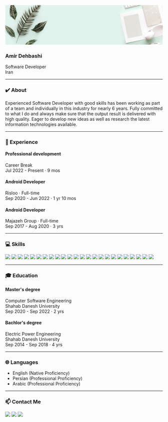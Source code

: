 <img src="Banner.png" width="fill">

### Amir Dehbashi
Software Developer <br/>
Iran

-----------------------------------------------------------------------------------------------------------------------------------------------------------------------------------

### ✔️ About

Experienced Software Developer with good skills has been working as part of a team and individually in this industry for nearly 6 years. Fully committed to what I do and always make sure that the output result is delivered with high quality. Eager to develop new ideas as well as research the latest information technologies available.

-----------------------------------------------------------------------------------------------------------------------------------------------------------------------------------

### 📌 Experience

#### Professional development <br/>
  Career Break <br/>
  Jul 2022 - Present · 9 mos
  
#### Android Developer <br/>
  Risloo · Full-time <br/>
  Sep 2020 - Jun 2022 · 1 yr 10 mos <br/>
  
#### Android Developer <br/>
  Majazeh Group · Full-time <br/>
  Sep 2017 - Aug 2020 · 3 yrs <br/>

-----------------------------------------------------------------------------------------------------------------------------------------------------------------------------------

### 💻 Skills

[![](https://img.shields.io/badge/Android-3DDC84?style=flat&logo=Android&logoColor=white)](https://developer.android.com/studio)
[![](https://img.shields.io/badge/Flutter-2cb7f6?style=flat&logo=Flutter&logoColor=white)](https://flutter.dev)
[![](https://img.shields.io/badge/Java-f0931c?style=flat&logo=Oracle&logoColor=white)](https://oracle.com/java)
[![](https://img.shields.io/badge/Dart-02589b?style=flat&logo=Dart&logoColor=white)](https://dart.dev)
[![](https://img.shields.io/badge/IntelliJ%20Idea-f62e5b?style=flat&logo=IntelliJ%20Idea&logoColor=white)](https://jetbrains.com/idea)
[![](https://img.shields.io/badge/Android%20Studio-3DDC84?style=flat&logo=Android%20Studio&logoColor=white)](https://developer.android.com/studio)
[![](https://img.shields.io/badge/Visual%20Studio%20Code-3ca5ea?style=flat&logo=Visual%20Studio%20Code&logoColor=white)](https://code.visualstudio.com/)
[![](https://img.shields.io/badge/Trello-0079BF?style=flat&logo=Trello&logoColor=white)](https://trello.com)
[![](https://img.shields.io/badge/ClickUp-7b68ee?style=flat&logo=ClickUp&logoColor=white)](https://clickup.com)
[![](https://img.shields.io/badge/Jira-2684ff?style=flat&logo=Jira&logoColor=white)](https://atlassian.com/software/jira)
[![](https://img.shields.io/badge/Word-2b579a?style=flat&logo=Microsoft%20Word&logoColor=white)](https://microsoft.com)
[![](https://img.shields.io/badge/Powerpoint-b7472a?style=flat&logo=Microsoft%20Powerpoint&logoColor=white)](https://microsoft.com)
[![](https://img.shields.io/badge/Excel-217346?style=flat&logo=Microsoft%20Excel&logoColor=white)](https://microsoft.com)
[![](https://img.shields.io/badge/Selenium-59b943?style=flat&logo=Selenium&logoColor=white)](https://selenium.dev)
[![](https://img.shields.io/badge/Appium-622e8b?style=flat&logo=Appium&logoColor=white)](https://appium.io)
[![](https://img.shields.io/badge/MySql-00758f?style=flat&logo=MySql&logoColor=white)](https://www.mysql.com)
[![](https://img.shields.io/badge/SQLite-44a2d4?style=flat&logo=SQLite&logoColor=white)](https://sqlite.org)
[![](https://img.shields.io/badge/Sentry-622e8b?style=flat&logo=Sentry&logoColor=white)](https://sentry.io)
[![](https://img.shields.io/badge/Firebase-ed7e0b?style=flat&logo=Firebase&logoColor=white)](https://firebase.google.com)
[![](https://img.shields.io/badge/Apache%20Jmeter-d22128?style=flat&logo=Apache%20Jmeter&logoColor=white)](https://jmeter.apache.org)
[![](https://img.shields.io/badge/Postman-FF6C37?style=flat&logo=Postman&logoColor=white)](https://postman.com)
[![](https://img.shields.io/badge/Sonarqube-4c9bd6?style=flat&logo=Sonarqube&logoColor=white)](https://sonarqube.org)
[![](https://img.shields.io/badge/Git-f54d27?style=flat&logo=Git&logoColor=white)](https://git-scm.com)
[![](https://img.shields.io/badge/Jenkins-5a6268?style=flat&logo=Jenkins&logoColor=white)](https://jenkins.io)

-----------------------------------------------------------------------------------------------------------------------------------------------------------------------------------

### 🎓 Education

#### Master's degree <br/>
  Computer Software Engineering <br/>
  Shahab Danesh University <br/>
  Sep 2020 - Sep 2022 · 2 yrs <br/>
  
#### Bachlor's degree <br/>
  Electric Power Engineering <br/>
  Shahab Danesh University <br/>
  Sep 2014 - Sep 2018 · 4 yrs <br/>

-----------------------------------------------------------------------------------------------------------------------------------------------------------------------------------

### 🌐 Languages

* English (Native Proficiency) <br/>
* Persian (Professional Proficiency) <br/>
* Arabic (Professional Proficiency)

-----------------------------------------------------------------------------------------------------------------------------------------------------------------------------------

### 📫 Contact Me

[![](https://img.shields.io/badge/Telegram-2CA5E0?style=flat&logo=Telegram&logoColor=white)](https://telegram.me/a_dehbashi100)
[![](https://img.shields.io/badge/Instagram-E4405F?style=flat&logo=Instagram&logoColor=white)](https://instagram.com/a_dehbashi100)
[![](https://img.shields.io/badge/Linkedin-0A66C2?style=flat&logo=Linkedin&logoColor=white)](https://linkedin.com/in/amirdehbashi)
